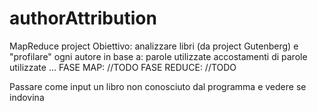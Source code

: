 # authorAttribution
MapReduce project
Obiettivo:
analizzare libri (da project Gutenberg) e "profilare" ogni autore in base a:
parole utilizzate
accostamenti di parole utilizzate
...
FASE MAP:
//TODO
FASE REDUCE:
//TODO

Passare come input un libro non conosciuto dal programma e vedere se indovina